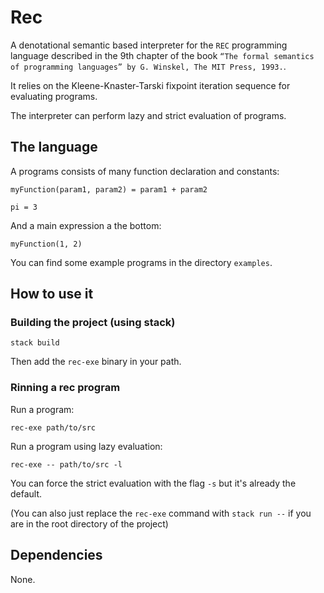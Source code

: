 # Rec

A denotational semantic based interpreter for the `REC` programming language described in the 9th chapter of the book `“The formal semantics of programming languages” by G. Winskel, The MIT Press, 1993.`.

It relies on the Kleene-Knaster-Tarski fixpoint iteration sequence for evaluating programs.

The interpreter can perform lazy and strict evaluation of programs.

## The language

A programs consists of many function declaration and constants:
```
myFunction(param1, param2) = param1 + param2

pi = 3
```

And a main expression a the bottom:
```
myFunction(1, 2)
```

You can find some example programs in the directory `examples`.

## How to use it

### Building the project (using stack)

```
stack build
```

Then add the `rec-exe` binary in your path.

### Rinning a rec program

Run a program:
```
rec-exe path/to/src
```

Run a program using lazy evaluation:
```
rec-exe -- path/to/src -l
```

You can force the strict evaluation with the flag `-s` but it's already the default.

(You can also just replace the `rec-exe` command with `stack run --` if you are in the root directory of the project)

## Dependencies

None.
